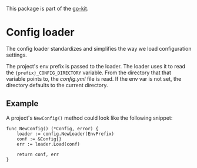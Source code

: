 This package is part of the [go-kit](https://github.com/Sef1995/go-kit).

# Config loader

The config loader standardizes and simplifies the way we load configuration settings.

The project's env prefix is passed to the loader. The loader uses it to read the `{prefix}_CONFIG_DIRECTORY` variable. From the directory that that variable points to, the *config.yml* file is read. If the env var is not set, the directory defaults to the current directory.

## Example

A project's `NewConfig()` method could look like the following snippet:

```
func NewConfig() (*Config, error) {
	loader := config.NewLoader(EnvPrefix)
	conf := &Config{}
	err := loader.Load(conf)

	return conf, err
}
```